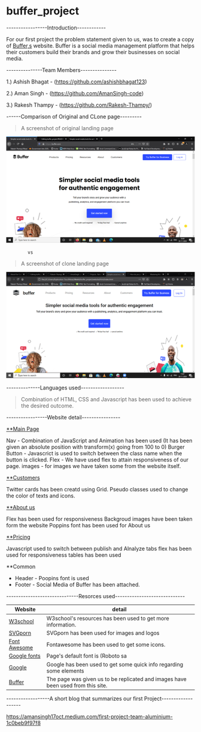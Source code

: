 # buffer_project

-----------------Introduction------------

For our first project the problem statement given to us,  was to create a copy of [Buffer,s](https://buffer.com/) website. Buffer is a social media management platform that helps their customers build their brands and grow their businesses on social media.

---------------Team Members---------------

1.) Ashish Bhagat - (https://github.com/ashishbhagat123)

2.) Aman Singh - (https://github.com/AmanSingh-code)

3.) Rakesh Thampy - (https://github.com/Rakesh-Thampy/)

------Comparison of Original and CLone page---------

> A screenshot of original landing page

![Landing Page Original](https://github.com/Rakesh-Thampy/buffer_project/blob/main/screenshots/landing_original.png)

            vs

> A screenshot of clone landing page

![Landing Page clone](https://github.com/Rakesh-Thampy/buffer_project/blob/main/screenshots/landing_copy.png)

--------------Languages used------------------

> Combination of HTML, CSS and Javascript has been used to achieve the desired outcome.

-----------------Website detail----------------


[**Main Page](https://github.com/Rakesh-Thampy/buffer_project/blob/main/website/html/index.html)

Nav - Combination of JavaScript and Animation has been used (It has been given an absolute position with transform(x) going from 100 to 0)
Burger Button - Javascrict is used to switch between the class name when the button is clicked.
Flex - We have used flex to attain responsiveness of our page.
images - for images we have taken some from the website itself.

[**Customers](https://github.com/Rakesh-Thampy/buffer_project/blob/main/website/html/customers.html)

Twitter cards has been creatd using Grid.
Pseudo classes used to change the color of texts and icons.

[**About us](https://github.com/Rakesh-Thampy/buffer_project/blob/main/website/html/about_us.html)

Flex has been used for responsiveness
Backgroud images have been taken form the website
Poppins font has been used for About us

[**Pricing](https://github.com/Rakesh-Thampy/buffer_project/blob/main/website/html/pricing.html)

Javascript used to switch between publish and Alnalyze tabs
flex has been used for responsiveness
tables has been used

**Common 
           


- Header - Poopins font is used 
- Footer - Social Media of Buffer has been attached.
           

------------------------------Resorces used-----------------------------

Website | detail
------------ | -------------
[W3school](https://www.w3schools.com)  | W3school's resources has been used to get more information.
[SVGporn](https://svgporn.com/) | SVGporn has been used for images and logos
[Font Awesome](https://fontawesome.com/) | Fontawesome has been used to get some icons.
[Google fonts](https://fonts.google.com/)  | Page's default font is (Roboto sa
[Google](https://google.co.in/) | Google has been used to get some quick info regarding some elements
[Buffer](https://buffer.com/)  | The page was given us to be replicated and images have been used from this site.



------------------A short blog  that summarizes our first Project-------------------

https://amansingh17oct.medium.com/first-project-team-aluminium-1c0beb9f97f8

